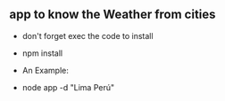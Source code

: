 ## app to know the Weather from cities

* don't forget exec the code to install
+ npm install

* An Example:
+ node app -d "Lima Perú"